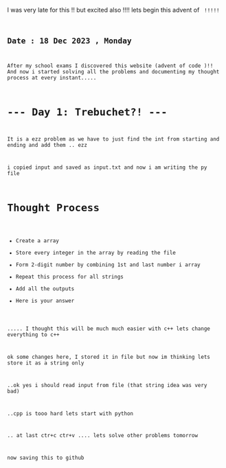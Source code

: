 I was very late for this !!
but excited also !!!!
lets begin this advent of <code/> !!!!!

## Date : 18 Dec 2023 , Monday

After my school exams I discovered this website (advent of code )!!
And now i started solving all the problems and documenting my thought process at every instant.....

# --- Day 1: Trebuchet?! ---

It is a ezz problem as we have to just find the int from starting and ending and add them .. ezz

i copied input and saved as input.txt and now i am writing the py file

# Thought Process

 - Create a array
 - Store every integer in the array by reading the file
 - Form 2-digit number by combining 1st and last number i array
 - Repeat this process for all strings
 - Add all the outputs
 - Here is your answer


..... I thought this will be much  much easier with c++
lets change everything to c++


ok some changes here,
I stored it in file but now im thinking lets store it as a string only


..ok yes i should read input from file (that string idea was very bad)

..cpp is tooo hard lets start with python




.. at last ctr+c ctr+v ....
lets solve other problems tomorrow

now saving this to github